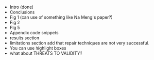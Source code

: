 - Intro (done)
- Conclusions
- Fig 1 (can use of something like Na Meng's paper?)
- Fig 2
- FIg 5
- Appendix code snippets
- results section
- limitations section add that repair techniques are not very successful.
- You can use highlight boxes
- what about THREATS TO VALIDITY?


